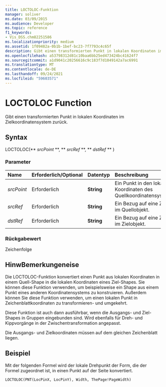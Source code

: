 ```yaml
---
title: LOCTOLOC-Funktion
manager: soliver
ms.date: 03/09/2015
ms.audience: Developer
ms.topic: reference
f1_keywords:
- Vis_DSS.chm82251586
ms.localizationpriority: medium
ms.assetid: 1f09482a-0b1b-1bef-bc23-7f7793c4c65f
description: Gibt einen transformierten Punkt in lokalen Koordinaten im Zielkoordinatensystem zurück.
ms.openlocfilehash: a53798312d81c10baa6bb25ed473424bc41624f7
ms.sourcegitcommit: a1d9041c20256616c9c183f7d1049142a7ac6991
ms.translationtype: MT
ms.contentlocale: de-DE
ms.lasthandoff: 09/24/2021
ms.locfileid: "59603571"
---
```

# <a name="loctoloc-function"></a>LOCTOLOC Function

Gibt einen transformierten Punkt in lokalen Koordinaten im Zielkoordinatensystem zurück.
  
## <a name="syntax"></a>Syntax

LOCTOLOC(** *srcPoint* **, ** *srcRef* **, ** *dstRef* ** ) 
  
### <a name="parameters"></a>Parameter

|**Name**|**Erforderlich/Optional**|**Datentyp**|**Beschreibung**|
|:-----|:-----|:-----|:-----|
| _srcPoint_ <br/> |Erforderlich  <br/> |**String** <br/> | Ein Punkt in den lokalen Koordinaten des Quellkoordinatensystems.  <br/> |
| _srcRef_ <br/> |Erforderlich  <br/> |**String** <br/> | Ein Bezug auf eine Zelle im Quellobjekt.  <br/> |
| _dstRef_ <br/> |Erforderlich  <br/> |**String** <br/> | Ein Bezug auf eine Zelle im Zielobjekt.  <br/> |
   
### <a name="return-value"></a>Rückgabewert

Zeichenfolge
  
## <a name="remarks"></a>HinwBemerkungeneise

Die LOCTOLOC-Funktion konvertiert einen Punkt aus lokalen Koordinaten in einem Quell-Shape in die lokalen Koordinaten eines Ziel-Shapes. Sie können diese Funktion verwenden, um beispielsweise ein Shape aus einem Punkt eines anderen Koordinatensystems zu konstruieren. Außerdem können Sie diese Funktion verwenden, um einen lokalen Punkt in Zeichenblattkoordinaten zu transformieren- und umgekehrt.
  
Diese Funktion ist auch dann ausführbar, wenn die Ausgangs- und Ziel-Shapes in Gruppen eingebunden sind. Wird ebenfalls für Dreh- und Kippvorgänge in der Zwischentransformation angepasst.
  
Die Ausgangs- und Zielkoordinaten müssen auf dem gleichen Zeichenblatt liegen.
  
## <a name="example"></a>Beispiel

Mit der folgenden Formel wird der lokale Drehpunkt der Form, die der Formel zugeordnet ist, in einen Punkt auf der Seite konvertiert.
  
```vb
LOCTOLOC(PNT(LocPinX, LocPinY), Width, ThePage!PageWidth)
```


